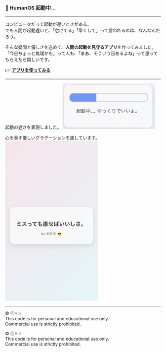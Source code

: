 ### 🧠 HumanOS 起動中...


---


コンピュータだって起動が遅いときがある。  
でも人間が起動遅いと、「怠けてる」「早くして」って言われるのは、なんなんだろう。  


そんな疑問と優しさを込めて、**人間の起動を見守るアプリ**を作ってみました。  
「今日ちょっと無理かも」って人も、「まあ、そういう日あるよね」って思ってもらえたら嬉しいです。


👉 **[アプリを使ってみる](https://emotional-support-kappa.vercel.app/)**


---


起動の遅さを表現しました。
<img src="./slow.jpg" width="300" />
  

心を表す優しいグラデーションを施しています。
<img src="./miss.jpg" width="300" />  


---
© <span style="color:gray;">@Airi</span>  
This code is for personal and educational use only.  
Commercial use is strictly prohibited.




© <span style="color:gray;">@Airi</span>  
This code is for personal and educational use only.  
Commercial use is strictly prohibited.
